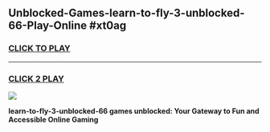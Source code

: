 
## Unblocked-Games-learn-to-fly-3-unblocked-66-Play-Online #xt0ag
<h3>
<a href="https://news.freeplayer.one?title=learn-to-fly-3-unblocked-66&ref=3">CLICK TO PLAY</a></h3>
<hr>

<h3>
<a href="https://news.freeplayer.one?title=learn-to-fly-3-unblocked-66&ref=3">CLICK 2 PLAY</a>
  
</h3>

<a href="https://news.freeplayer.one?title=learn-to-fly-3-unblocked-66&ref=3"><img src="https://clearcache.store/games.png"></a>


**learn-to-fly-3-unblocked-66 games unblocked: Your Gateway to Fun and Accessible Online Gaming**
